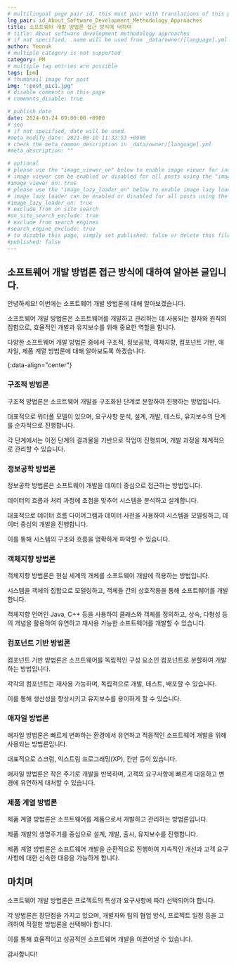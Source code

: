 ```yaml
---
# multilingual page pair id, this must pair with translations of this page. (This name must be unique)
lng_pair: id_About_Software_Development_Methodology_Approaches
title: 소프트웨어 개발 방법론 접근 방식에 대하여
# title: About software development methodology approaches
# if not specified, .name will be used from _data/owner/[language].yml
author: Yeonuk
# multiple category is not supported
category: PM
# multiple tag entries are possible
tags: [pm]
# thumbnail image for post
img: ":post_pic1.jpg"
# disable comments on this page
# comments_disable: true

# publish date
date: 2024-03-24 09:00:00 +0900
# seo
# if not specified, date will be used.
#meta_modify_date: 2021-08-10 11:32:53 +0900
# check the meta_common_description in _data/owner/[language].yml
#meta_description: ""

# optional
# please use the "image_viewer_on" below to enable image viewer for individual pages or posts (_posts/ or [language]/_posts folders).
# image viewer can be enabled or disabled for all posts using the "image_viewer_posts: true" setting in _data/conf/main.yml.
#image_viewer_on: true
# please use the "image_lazy_loader_on" below to enable image lazy loader for individual pages or posts (_posts/ or [language]/_posts folders).
# image lazy loader can be enabled or disabled for all posts using the "image_lazy_loader_posts: true" setting in _data/conf/main.yml.
#image_lazy_loader_on: true
# exclude from on site search
#on_site_search_exclude: true
# exclude from search engines
#search_engine_exclude: true
# to disable this page, simply set published: false or delete this file
#published: false
---
```


<!-- outline-start -->

## 소프트웨어 개발 방법론 접근 방식에 대하여 알아본 글입니다.

안녕하세요! 이번에는 소프트웨어 개발 방법론에 대해 알아보겠습니다.

소프트웨어 개발 방법론은 소프트웨어를 개발하고 관리하는 데 사용되는 절차와 원칙의 집합으로, 효율적인 개발과 유지보수를 위해 중요한 역할을 합니다.

다양한 소프트웨어 개발 방법론 중에서 구조적, 정보공학, 객체지향, 컴포넌트 기반, 애자일, 제품 계열 방법론에 대해 알아보도록 하겠습니다.

{:data-align="center"}

<!-- outline-end -->

### 구조적 방법론

구조적 방법론은 소프트웨어 개발을 구조화된 단계로 분할하여 진행하는 방법입니다.

대표적으로 워터폴 모델이 있으며, 요구사항 분석, 설계, 개발, 테스트, 유지보수의 단계를 순차적으로 진행합니다.

각 단계에서는 이전 단계의 결과물을 기반으로 작업이 진행되며, 개발 과정을 체계적으로 관리할 수 있습니다.

### 정보공학 방법론

정보공학 방법론은 소프트웨어 개발을 데이터 중심으로 접근하는 방법입니다.

데이터의 흐름과 처리 과정에 초점을 맞추어 시스템을 분석하고 설계합니다.

대표적으로 데이터 흐름 다이어그램과 데이터 사전을 사용하여 시스템을 모델링하고, 데이터 중심의 개발을 진행합니다.

이를 통해 시스템의 구조와 흐름을 명확하게 파악할 수 있습니다.

### 객체지향 방법론

객체지향 방법론은 현실 세계의 개체를 소프트웨어 개발에 적용하는 방법입니다.

시스템을 객체의 집합으로 모델링하고, 객체들 간의 상호작용을 통해 소프트웨어를 개발합니다.

객체지향 언어인 Java, C++ 등을 사용하여 클래스와 객체를 정의하고, 상속, 다형성 등의 개념을 활용하여 유연하고 재사용 가능한 소프트웨어를 개발할 수 있습니다.

### 컴포넌트 기반 방법론

컴포넌트 기반 방법론은 소프트웨어를 독립적인 구성 요소인 컴포넌트로 분할하여 개발하는 방법입니다.

각각의 컴포넌트는 재사용 가능하며, 독립적으로 개발, 테스트, 배포할 수 있습니다.

이를 통해 생산성을 향상시키고 유지보수를 용이하게 할 수 있습니다.

### 애자일 방법론

애자일 방법론은 빠르게 변화하는 환경에서 유연하고 적응적인 소프트웨어 개발을 위해 사용되는 방법론입니다.

대표적으로 스크럼, 익스트림 프로그래밍(XP), 칸반 등이 있습니다.

애자일 방법론은 작은 주기로 개발을 반복하며, 고객의 요구사항에 빠르게 대응하고 변경에 유연하게 대처할 수 있습니다.

### 제품 계열 방법론

제품 계열 방법론은 소프트웨어를 제품으로서 개발하고 관리하는 방법론입니다.

제품 개발의 생명주기를 중심으로 설계, 개발, 출시, 유지보수를 진행합니다.

제품 계열 방법론은 소프트웨어 개발을 순환적으로 진행하여 지속적인 개선과 고객 요구사항에 대한 신속한 대응을 가능하게 합니다.

## 마치며

소프트웨어 개발 방법론은 프로젝트의 특성과 요구사항에 따라 선택되어야 합니다.

각 방법론은 장단점을 가지고 있으며, 개발자와 팀의 협업 방식, 프로젝트 일정 등을 고려하여 적절한 방법론을 선택해야 합니다.

이를 통해 효율적이고 성공적인 소프트웨어 개발을 이끌어낼 수 있습니다.

감사합니다!
